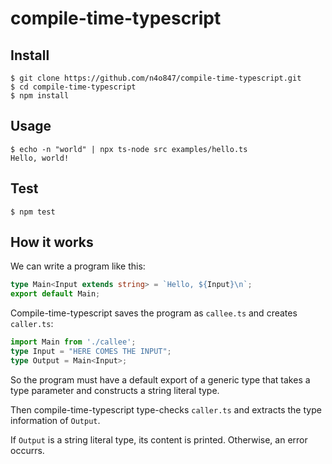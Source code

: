 # compile-time-typescript

## Install

```shell
$ git clone https://github.com/n4o847/compile-time-typescript.git
$ cd compile-time-typescript
$ npm install
```

## Usage

```shell
$ echo -n "world" | npx ts-node src examples/hello.ts
Hello, world!
```

## Test

```shell
$ npm test
```

## How it works

We can write a program like this:

```typescript
type Main<Input extends string> = `Hello, ${Input}\n`;
export default Main;
```

Compile-time-typescript saves the program as `callee.ts` and creates `caller.ts`:

```typescript
import Main from './callee';
type Input = "HERE COMES THE INPUT";
type Output = Main<Input>;
```

So the program must have a default export of a generic type that takes a type parameter and constructs a string literal type.

Then compile-time-typescript type-checks `caller.ts` and extracts the type information of `Output`.

If `Output` is a string literal type, its content is printed. Otherwise, an error occurrs.
